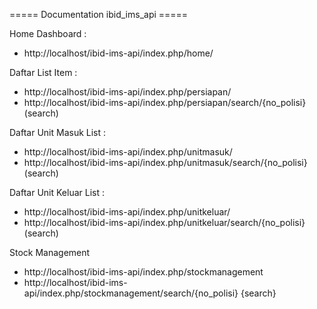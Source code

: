 
===== Documentation ibid_ims_api =====

Home Dashboard :
- http://localhost/ibid-ims-api/index.php/home/

Daftar List Item : 
- http://localhost/ibid-ims-api/index.php/persiapan/
- http://localhost/ibid-ims-api/index.php/persiapan/search/{no_polisi} (search)

Daftar Unit Masuk List : 
- http://localhost/ibid-ims-api/index.php/unitmasuk/
- http://localhost/ibid-ims-api/index.php/unitmasuk/search/{no_polisi} (search)

Daftar Unit Keluar List : 
- http://localhost/ibid-ims-api/index.php/unitkeluar/
- http://localhost/ibid-ims-api/index.php/unitkeluar/search/{no_polisi} (search)

Stock Management
- http://localhost/ibid-ims-api/index.php/stockmanagement
- http://localhost/ibid-ims-api/index.php/stockmanagement/search/{no_polisi} {search}





